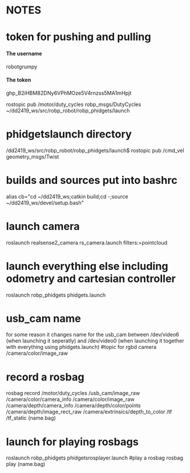 # NOTES
# token for pushing and pulling
#### The username
robotgrumpy
#### The token
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

 rostopic pub /motor/duty_cycles robp_msgs/DutyCycles
 ~/dd2419_ws/src/robp_robot/robp_phidgets/launch
# phidgetslaunch directory
 /dd2419_ws/src/robp_robot/robp_phidgets/launch$ 
rostopic pub /cmd_vel geometry_msgs/Twist 
# builds and sources put into bashrc
alias cb="cd ~/dd2419_ws;catkin build;cd -;source ~/dd2419_ws/devel/setup.bash"
# launch camera
roslaunch realsense2_camera rs_camera.launch filters:=pointcloud
# launch everything else including odometry and cartesian controller
roslaunch robp_phidgets phidgets.launch
# usb_cam name 
for some reason it changes name for the usb_cam between /dev/video6 (when launching it seperatly) 
and /dev/video0 (when launching it together with everything using phidgets.launch)
#topic for rgbd camera
/camera/color/image_raw
# record a rosbag 
rosbag record /motor/duty_cycles /usb_cam/image_raw /camera/color/camera_info /camera/color/image_raw /camera/depth/camera_info /camera/depth/color/points /camera/depth/image_rect_raw /camera/extrinsics/depth_to_color /tf /tf_static (name.bag)
# launch for playing rosbags
roslaunch robp_phidgets phidgetsrosplayer.launch
#play a rosbag 
 rosbag play (name.bag)

